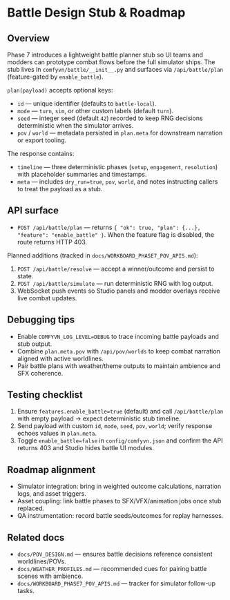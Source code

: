 # Battle Design Stub & Roadmap

## Overview
Phase 7 introduces a lightweight battle planner stub so UI teams and modders can prototype combat flows before the full simulator ships. The stub lives in `comfyvn/battle/__init__.py` and surfaces via `/api/battle/plan` (feature-gated by `enable_battle`).

`plan(payload)` accepts optional keys:
- `id` — unique identifier (defaults to `battle-local`).
- `mode` — `turn`, `sim`, or other custom labels (default `turn`).
- `seed` — integer seed (default `42`) recorded to keep RNG decisions deterministic when the simulator arrives.
- `pov` / `world` — metadata persisted in `plan.meta` for downstream narration or export tooling.

The response contains:
- `timeline` — three deterministic phases (`setup`, `engagement`, `resolution`) with placeholder summaries and timestamps.
- `meta` — includes `dry_run=true`, `pov`, `world`, and notes instructing callers to treat the payload as a stub.

## API surface
- `POST /api/battle/plan` — returns `{ "ok": true, "plan": {...}, "feature": "enable_battle" }`. When the feature flag is disabled, the route returns HTTP 403.

Planned additions (tracked in `docs/WORKBOARD_PHASE7_POV_APIS.md`):
1. `POST /api/battle/resolve` — accept a winner/outcome and persist to state.
2. `POST /api/battle/simulate` — run deterministic RNG with log output.
3. WebSocket push events so Studio panels and modder overlays receive live combat updates.

## Debugging tips
- Enable `COMFYVN_LOG_LEVEL=DEBUG` to trace incoming battle payloads and stub output.
- Combine `plan.meta.pov` with `/api/pov/worlds` to keep combat narration aligned with active worldlines.
- Pair battle plans with weather/theme outputs to maintain ambience and SFX coherence.

## Testing checklist
1. Ensure `features.enable_battle=true` (default) and call `/api/battle/plan` with empty payload → expect deterministic stub timeline.
2. Send payload with custom `id`, `mode`, `seed`, `pov`, `world`; verify response echoes values in `plan.meta`.
3. Toggle `enable_battle=false` in `config/comfyvn.json` and confirm the API returns 403 and Studio hides battle UI modules.

## Roadmap alignment
- Simulator integration: bring in weighted outcome calculations, narration logs, and asset triggers.
- Asset coupling: link battle phases to SFX/VFX/animation jobs once stub replaced.
- QA instrumentation: record battle seeds/outcomes for replay harnesses.

## Related docs
- `docs/POV_DESIGN.md` — ensures battle decisions reference consistent worldlines/POVs.
- `docs/WEATHER_PROFILES.md` — recommended cues for pairing battle scenes with ambience.
- `docs/WORKBOARD_PHASE7_POV_APIS.md` — tracker for simulator follow-up tasks.
